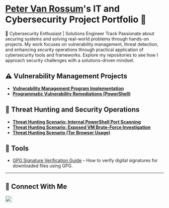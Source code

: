 # <a href="https://www.linkedin.com/in/vanr/">Peter Van Rossum</a>'s IT and Cybersecurity Project Portfolio 🔐

🔐 Cybersecurity Enthusiast | Solutions Engineer Track
Passionate about securing systems and solving real-world problems through hands-on projects. My work focuses on vulnerability management, threat detection, and enhancing security operations through practical application of cybersecurity tools and frameworks.
Explore my repositories to see how I approach security challenges with a solutions-driven mindset.


## ⚠️ Vulnerability Management Projects

- **[Vulnerability Management Program Implementation](https://github.com/SecOpsPete/Vulnerability_Management_Program)**
- **[Programmatic Vulnerability Remediations (PowerShell)](https://github.com/SecOpsPete/Vulnerability_Management_Program/tree/main/scripts)**

## 🚨 Threat Hunting and Security Operations

- **[Threat Hunting Scenario: Internal PowerShell Port Scanning](https://github.com/SecOpsPete/threat-hunting-scenario2)**
- **[Threat Hunting Scenario: Exposed VM Brute-Force Investigation](https://github.com/SecOpsPete/threat-hunting-scenario1)**
- **[Threat Hunting Scenario (Tor Browser Usage)](https://github.com/joshmadakor0/threat-hunting-scenario-tor)**

## 🔧 Tools

- [GPG Signature Verification Guide](./gpg-verification-guide) – How to verify digital signatures for downloaded files using GPG.

<hr/>

## 🤳 Connect With Me

[<img alt="LinkedIn" width="22px" src="https://cdn.jsdelivr.net/npm/simple-icons@v3/icons/linkedin.svg" />](https://linkedin.com/in/vanr/)
